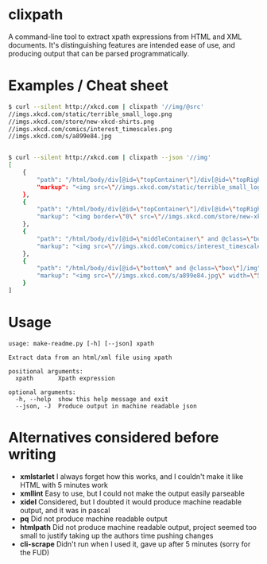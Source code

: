 <!-- This is generated by make-readme.py do not edit -->
# clixpath

A command-line tool to extract xpath expressions from HTML and XML documents.
It's distinguishing features are intended ease of use, and
producing output that can be parsed programmatically.

# Examples / Cheat sheet

```bash
$ curl --silent http://xkcd.com | clixpath '//img/@src'
//imgs.xkcd.com/static/terrible_small_logo.png
//imgs.xkcd.com/store/new-xkcd-shirts.png
//imgs.xkcd.com/comics/interest_timescales.png
//imgs.xkcd.com/s/a899e84.jpg


$ curl --silent http://xkcd.com | clixpath --json '//img'
[
    {
        "path": "/html/body/div[@id=\"topContainer\"]/div[@id=\"topRight\"]/div[@id=\"masthead\"]/span/a/img", 
        "markup": "<img src=\"//imgs.xkcd.com/static/terrible_small_logo.png\" alt=\"xkcd.com logo\" height=\"83\" width=\"185\"/>"
    }, 
    {
        "path": "/html/body/div[@id=\"topContainer\"]/div[@id=\"topRight\"]/div[@id=\"news\"]/a/img", 
        "markup": "<img border=\"0\" src=\"//imgs.xkcd.com/store/new-xkcd-shirts.png\"/>"
    }, 
    {
        "path": "/html/body/div[@id=\"middleContainer\" and @class=\"box\"]/div[@id=\"comic\"]/img", 
        "markup": "<img src=\"//imgs.xkcd.com/comics/interest_timescales.png\" title=\"Sometimes, parts of a slowly-rising mountain suddenly rises REALLY fast, which is extra interesting.\" alt=\"Interest Timescales\"/>\n"
    }, 
    {
        "path": "/html/body/div[@id=\"bottom\" and @class=\"box\"]/img", 
        "markup": "<img src=\"//imgs.xkcd.com/s/a899e84.jpg\" width=\"520\" height=\"100\" alt=\"Selected Comics\" usemap=\"#comicmap\"/>\n"
    }
]

```

# Usage

```
usage: make-readme.py [-h] [--json] xpath

Extract data from an html/xml file using xpath

positional arguments:
  xpath       Xpath expression

optional arguments:
  -h, --help  show this help message and exit
  --json, -J  Produce output in machine readable json

```
# Alternatives considered before writing

- **xmlstarlet** I always forget how this works, and I couldn't make it like HTML with 5 minutes work
- **xmllint**  Easy to use, but I could not make the output easily parseable
- **xidel** Considered, but I doubted it would produce machine readable output, and it was in pascal
- **pq** Did not produce machine readable output
- **htmlpath** Did not produce machine readable output, project seemed too small to justify taking up the authors time pushing changes
- **cli-scrape**  Didn't run when I used it, gave up after 5 minutes (sorry for the FUD)


